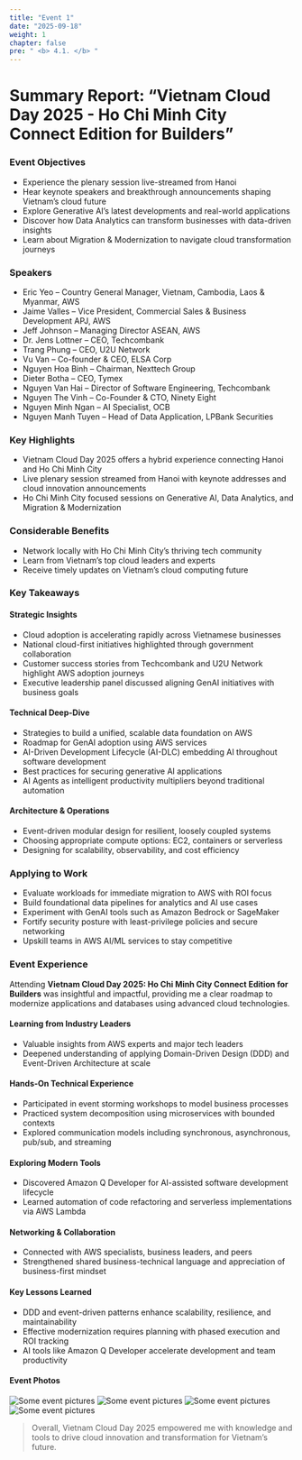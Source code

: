 ```yaml
---
title: "Event 1"
date: "2025-09-18"
weight: 1
chapter: false
pre: " <b> 4.1. </b> "
---
```

# Summary Report: “Vietnam Cloud Day 2025 - Ho Chi Minh City Connect Edition for Builders”

### Event Objectives

- Experience the plenary session live-streamed from Hanoi  
- Hear keynote speakers and breakthrough announcements shaping Vietnam’s cloud future  
- Explore Generative AI’s latest developments and real-world applications  
- Discover how Data Analytics can transform businesses with data-driven insights  
- Learn about Migration & Modernization to navigate cloud transformation journeys  

### Speakers

- Eric Yeo – Country General Manager, Vietnam, Cambodia, Laos & Myanmar, AWS  
- Jaime Valles – Vice President, Commercial Sales & Business Development APJ, AWS  
- Jeff Johnson – Managing Director ASEAN, AWS  
- Dr. Jens Lottner – CEO, Techcombank  
- Trang Phung – CEO, U2U Network  
- Vu Van – Co-founder & CEO, ELSA Corp  
- Nguyen Hoa Binh – Chairman, Nexttech Group  
- Dieter Botha – CEO, Tymex  
- Nguyen Van Hai – Director of Software Engineering, Techcombank  
- Nguyen The Vinh – Co-Founder & CTO, Ninety Eight  
- Nguyen Minh Ngan – AI Specialist, OCB  
- Nguyen Manh Tuyen – Head of Data Application, LPBank Securities  

### Key Highlights

- Vietnam Cloud Day 2025 offers a hybrid experience connecting Hanoi and Ho Chi Minh City  
- Live plenary session streamed from Hanoi with keynote addresses and cloud innovation announcements  
- Ho Chi Minh City focused sessions on Generative AI, Data Analytics, and Migration & Modernization  

### Considerable Benefits

- Network locally with Ho Chi Minh City’s thriving tech community  
- Learn from Vietnam’s top cloud leaders and experts  
- Receive timely updates on Vietnam’s cloud computing future  

### Key Takeaways

#### Strategic Insights

- Cloud adoption is accelerating rapidly across Vietnamese businesses  
- National cloud-first initiatives highlighted through government collaboration  
- Customer success stories from Techcombank and U2U Network highlight AWS adoption journeys  
- Executive leadership panel discussed aligning GenAI initiatives with business goals  

#### Technical Deep-Dive

- Strategies to build a unified, scalable data foundation on AWS  
- Roadmap for GenAI adoption using AWS services  
- AI-Driven Development Lifecycle (AI-DLC) embedding AI throughout software development  
- Best practices for securing generative AI applications  
- AI Agents as intelligent productivity multipliers beyond traditional automation  

#### Architecture & Operations

- Event-driven modular design for resilient, loosely coupled systems  
- Choosing appropriate compute options: EC2, containers or serverless  
- Designing for scalability, observability, and cost efficiency  

### Applying to Work

- Evaluate workloads for immediate migration to AWS with ROI focus  
- Build foundational data pipelines for analytics and AI use cases  
- Experiment with GenAI tools such as Amazon Bedrock or SageMaker  
- Fortify security posture with least-privilege policies and secure networking  
- Upskill teams in AWS AI/ML services to stay competitive  

### Event Experience

Attending **Vietnam Cloud Day 2025: Ho Chi Minh City Connect Edition for Builders** was insightful and impactful, providing me a clear roadmap to modernize applications and databases using advanced cloud technologies.

#### Learning from Industry Leaders

- Valuable insights from AWS experts and major tech leaders  
- Deepened understanding of applying Domain-Driven Design (DDD) and Event-Driven Architecture at scale  

#### Hands-On Technical Experience

- Participated in event storming workshops to model business processes  
- Practiced system decomposition using microservices with bounded contexts  
- Explored communication models including synchronous, asynchronous, pub/sub, and streaming  

#### Exploring Modern Tools

- Discovered Amazon Q Developer for AI-assisted software development lifecycle  
- Learned automation of code refactoring and serverless implementations via AWS Lambda  

#### Networking & Collaboration

- Connected with AWS specialists, business leaders, and peers  
- Strengthened shared business-technical language and appreciation of business-first mindset  

#### Key Lessons Learned

- DDD and event-driven patterns enhance scalability, resilience, and maintainability  
- Effective modernization requires planning with phased execution and ROI tracking  
- AI tools like Amazon Q Developer accelerate development and team productivity  

#### Event Photos

![Some event pictures](/images/event-1/event1.png) 
![Some event pictures](/images/tea-break.png) 
![Some event pictures](/images/delicious-food.png) 
![Some event pictures](/images/hall.png) 

> Overall, Vietnam Cloud Day 2025 empowered me with knowledge and tools to drive cloud innovation and transformation for Vietnam’s future.
